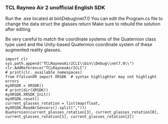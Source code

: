 ### TCL Rayneo Air 2 unofficial English SDK
Run the .exe located at bin\Debug\net7.0
You can edit the Program.cs file to change the data struct the glasses return
Make sure to rebuild the solution after editing

Be very careful to match the coordinate systems of the Quaternion class type used and the Unity-based Quaternion coordinate system of these augmented reality glasses. 

```
import clr
sys.path.append("TCLRayneoAir2CLI\\bin\\Debug\\net7.0\\")
clr.AddReference("TCLRayneoAir2CLI")
# print(clr._available_namespaces)
from FfalconXR import XRSDK  # syntax highlighter may not highlight errors
myXRSDK = XRSDK()
# print(dir(XRSDK))
myXRSDK.XRSDK_Init()
myXRSDK.reset()
current_glasses_rotation = list(map(float, myXRSDK.ReadArSensors().split(",")))
Quaternion(current_glasses_rotation[3], current_glasses_rotation[0], current_glasses_rotation[1], current_glasses_rotation[2])
```